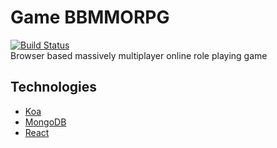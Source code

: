 # Game BBMMORPG
[![Build Status](https://img.shields.io/travis/DragonLegend/game/master.svg?style=flat-square)](https://travis-ci.org/DragonLegend/game)  
Browser based massively multiplayer online role playing game

## Technologies

* [Koa](http://koajs.com/)
* [MongoDB](http://www.mongodb.org/)
* [React](http://facebook.github.io/react/)
